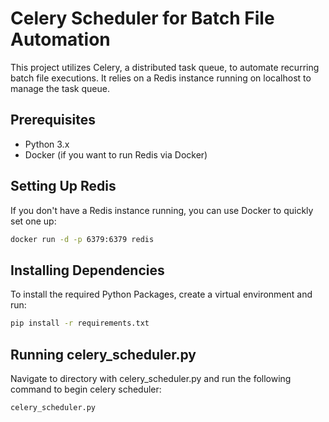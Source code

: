 
# Celery Scheduler for Batch File Automation

This project utilizes Celery, a distributed task queue, to automate recurring batch file executions. It relies on a Redis instance running on localhost to manage the task queue.

## Prerequisites

- Python 3.x
- Docker (if you want to run Redis via Docker)

## Setting Up Redis

If you don't have a Redis instance running, you can use Docker to quickly set one up:

```bash
docker run -d -p 6379:6379 redis
```

## Installing Dependencies

To install the required Python Packages, create a virtual environment and run:

```bash 
pip install -r requirements.txt
```
## Running celery_scheduler.py 

Navigate to directory with celery_scheduler.py and run the following command to begin celery scheduler:

```bash
celery_scheduler.py
```

